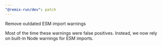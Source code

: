```yaml
---
"@remix-run/dev": patch
---
```


Remove outdated ESM import warnings

Most of the time these warnings were false positives.
Instead, we now rely on built-in Node warnings for ESM imports.
